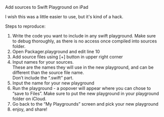 Add sources to Swift Playground on iPad

I wish this was a little easier to use, but it's kind of a hack.

Steps to reproduce:
1. Write the code you want to include in any swift playground.
  Make sure to debug thoroughly, as there is no access once compiled into sources folder.
2. Open Packager.playground and edit line 10
3. Add source files using [+] button in upper right corner
4. Input names for your sources.  
  These are the names they will use in the new playground, and can be different than the source file name.  
  Don’t include the “.swift” part.
5. Input the name for your new playground
6. Run the playground - a popover will appear where you can chose to “save to Files”.
  Make sure to put the new playground in your playground folder on iCloud.
7. Go back to the “My Playgrounds” screen and pick your new playground 
8. enjoy, and share!
